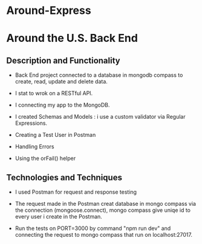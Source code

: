 # Around-Express

# Around the U.S. Back End

## Description and Functionality

- Back End project connected to a database in mongodb compass to create, read, update and delete data.

- I stat to wrok on a RESTful API.

- I connecting my app to the MongoDB.

- I created Schemas and Models : i use a custom validator via Regular Expressions.

- Creating a Test User in Postman

- Handling Errors

- Using the orFail() helper

## Technologies and Techniques

- I used Postman for request and response testing

- The request made in the Postman creat database in mongo compass via the connection (mongoose.connect), mongo compass give uniqe id to every user i create in the Postman.

- Run the tests on PORT=3000 by command "npm run dev" and connecting the request to mongo compass that run on localhost:27017.
